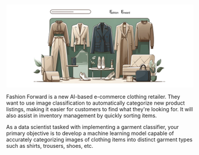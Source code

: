 ![clothing_classification](clothing_classification.png)

Fashion Forward is a new AI-based e-commerce clothing retailer.
They want to use image classification to automatically categorize new product listings, making it easier for customers to find what they're looking for. It will also assist in inventory management by quickly sorting items.

As a data scientist tasked with implementing a garment classifier, your primary objective is to develop a machine learning model capable of accurately categorizing images of clothing items into distinct garment types such as shirts, trousers, shoes, etc.